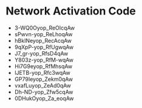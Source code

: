 # Network Activation Code
* 3-WQ0Oyop_ReOIcqAw
* sPwvn-yop_ReLhoqAw
* hBkINeyop_RecAcqAw
* 9qXpP-yop_RfUgwqAw
* J7_gr-yop_RfsD4qAw
* Y803z-yop_RfM-wqAw
* Hi7G9eyop_RfMhsqAw
* lJETB-yop_Rfc3wqAw
* GP79Ieyop_Zekm0qAw
* vxafLuyop_ZeAd0qAw
* Dh-ND-yop_Zfw5cqAw
* 0DHukOyop_Za_eoqAw